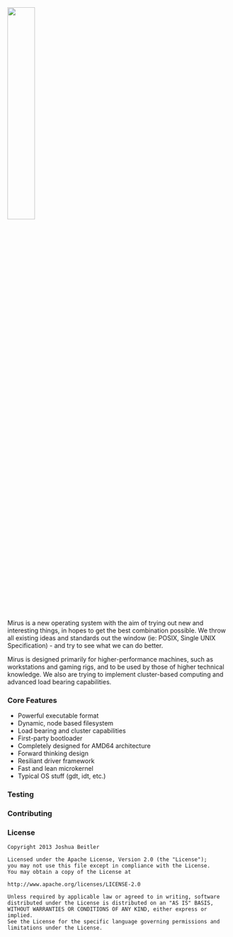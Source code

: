 <img src="https://raw.github.com/joshbeitler/mirus/newsrc/documentation/resc/img/logo-type-black.png" width="35%" />

Mirus is a new operating system with the aim of trying out new and interesting things, in hopes to get the best combination possible. We throw all existing ideas and standards out the window (ie: POSIX, Single UNIX Specification) - and try to see what we can do better.

Mirus is designed primarily for higher-performance machines, such as workstations and gaming rigs, and to be used by those of higher technical knowledge. We also are trying to implement cluster-based computing and advanced load bearing capabilities.

### Core Features
* Powerful executable format
* Dynamic, node based filesystem
* Load bearing and cluster capabilities
* First-party bootloader
* Completely designed for AMD64 architecture
* Forward thinking design
* Resiliant driver framework
* Fast and lean microkernel
* Typical OS stuff (gdt, idt, etc.)

### Testing

### Contributing

### License
```
Copyright 2013 Joshua Beitler

Licensed under the Apache License, Version 2.0 (the "License");
you may not use this file except in compliance with the License.
You may obtain a copy of the License at

http://www.apache.org/licenses/LICENSE-2.0

Unless required by applicable law or agreed to in writing, software
distributed under the License is distributed on an "AS IS" BASIS,
WITHOUT WARRANTIES OR CONDITIONS OF ANY KIND, either express or implied.
See the License for the specific language governing permissions and
limitations under the License.
```